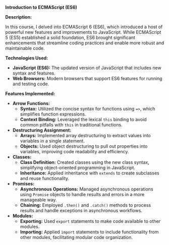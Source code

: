 <p><strong>Introduction to ECMAScript (ES6)</strong></p>
<p><strong>Description:</strong></p>
<p>In this course, I delved into ECMAScript 6 (ES6), which introduced a host of powerful new features and improvements to JavaScript. While ECMAScript 5 (ES5) established a solid foundation, ES6 brought significant enhancements that streamline coding practices and enable more robust and maintainable code.</p>

<p><strong>Technologies Used:</strong></p>
<ul>
  <li><strong>JavaScript (ES6):</strong> The updated version of JavaScript that includes new syntax and features.</li>
  <li><strong>Web Browsers:</strong> Modern browsers that support ES6 features for running and testing code.</li>
</ul>

<p><strong>Features Implemented:</strong></p>
<ul>
  <li><strong>Arrow Functions:</strong>
    <ul>
      <li><strong>Syntax:</strong> Utilized the concise syntax for functions using <code>=></code>, which simplifies function expressions.</li>
      <li><strong>Context Binding:</strong> Leveraged the lexical <code>this</code> binding to avoid common pitfalls with <code>this</code> in traditional functions.</li>
    </ul>
  </li>
  <li><strong>Destructuring Assignment:</strong>
    <ul>
      <li><strong>Arrays:</strong> Implemented array destructuring to extract values into variables in a single statement.</li>
      <li><strong>Objects:</strong> Used object destructuring to pull out properties into variables, improving code readability and efficiency.</li>
    </ul>
  </li>
  <li><strong>Classes:</strong>
    <ul>
      <li><strong>Class Definition:</strong> Created classes using the new class syntax, simplifying object-oriented programming in JavaScript.</li>
      <li><strong>Inheritance:</strong> Applied inheritance with <code>extends</code> to create subclasses and reuse functionality.</li>
    </ul>
  </li>
  <li><strong>Promises:</strong>
    <ul>
      <li><strong>Asynchronous Operations:</strong> Managed asynchronous operations using <code>Promise</code> objects to handle results and errors in a more manageable way.</li>
      <li><strong>Chaining:</strong> Employed <code>.then()</code> and <code>.catch()</code> methods to process results and handle exceptions in asynchronous workflows.</li>
    </ul>
  </li>
  <li><strong>Modules:</strong>
    <ul>
      <li><strong>Exporting:</strong> Used <code>export</code> statements to make code available to other modules.</li>
      <li><strong>Importing:</strong> Applied <code>import</code> statements to include functionality from other modules, facilitating modular code organization.</li>
    </ul>
  </li>
</ul>
